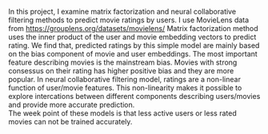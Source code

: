 In this project, I examine matrix factorization and neural collaborative filtering methods to predict movie ratings by users. 
I use MovieLens data from https://grouplens.org/datasets/movielens/ 
Matrix factorization method uses the inner product of the user and movie embedding vectors to predict rating. We find that, predicted ratings by this simple model are mainly based on 
the bias component of movie and user embeddings. The most important feature describing movies is the mainstream bias. Movies with strong consessus on their rating has higher positive 
bias and they are more popular. 
In neural collaborative filtering model, ratings are a non-linear function of user/movie features. This non-linearity makes it possible to explore intercations between different components 
describing users/movies and provide more accurate prediction.  
The week point of these models is that less active users or less rated movies can not be trained accurately. 
